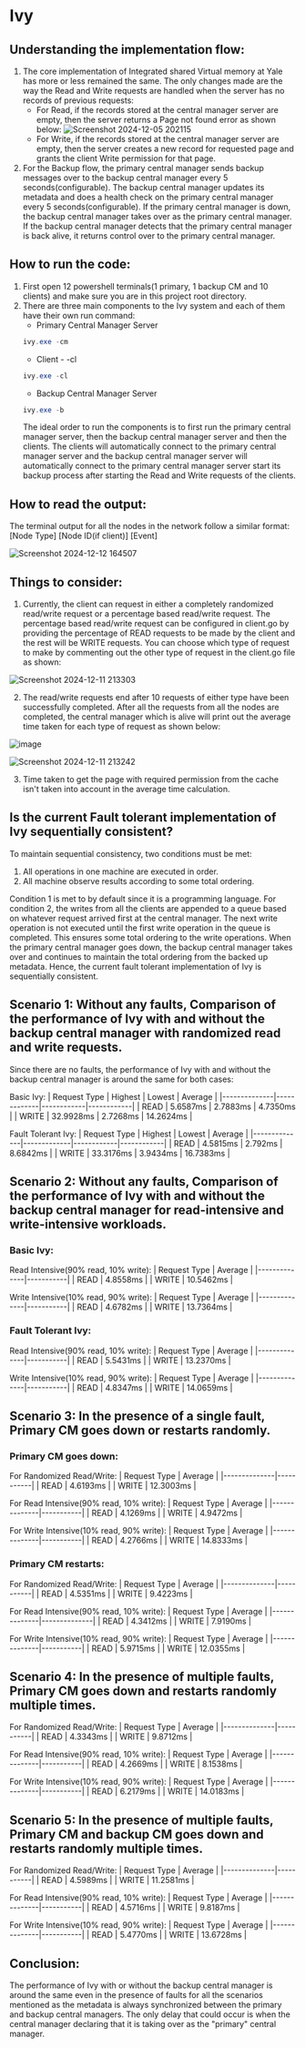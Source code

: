 # Ivy

## Understanding the implementation flow:
1. The core implementation of Integrated shared Virtual memory at Yale has more or less remained the same. The only changes made are the way the Read and Write requests are handled when the server has no records of previous requests:
    - For Read, if the records stored at the central manager server are empty, then the server returns a Page not found error as shown below:
    ![Screenshot 2024-12-05 202115](https://github.com/user-attachments/assets/bfd673eb-852b-491d-a67a-3637d0a5a056)
    - For Write, if the records stored at the central manager server are empty, then the server creates a new record for requested page and grants the client Write permission for that page.
2. For the Backup flow, the primary central manager sends backup messages over to the backup central manager every 5 seconds(configurable). The backup central manager updates its metadata and does a health check on the primary central manager every 5 seconds(configurable). If the primary central manager is down, the backup central manager takes over as the primary central manager. If the backup central manager detects that the primary central manager is back alive, it returns control over to the primary central manager.

## How to run the code:
1. First open 12 powershell terminals(1 primary, 1 backup CM and 10 clients) and make sure you are in this project root directory. 
2. There are three main components to the Ivy system and each of them have their own run command:
    - Primary Central Manager Server
    ```powershell
    ivy.exe -cm
    ```
    - Client - -cl
    ```powershell
    ivy.exe -cl
    ```
    - Backup Central Manager Server
    ```powershell
    ivy.exe -b
    ```
    The ideal order to run the components is to first run the primary central manager server, then the backup central manager server and then the clients. The clients will automatically connect to the primary central manager server and the backup central manager server will automatically connect to the primary central manager server start its backup process after starting the Read and Write requests of the clients.

## How to read the output:
The terminal output for all the nodes in the network follow a similar format:
[Node Type] [Node ID(if client)] [Event]

![Screenshot 2024-12-12 164507](https://github.com/user-attachments/assets/1c2c78f6-67a8-4a10-9cac-7116e5cd07be)

## Things to consider:
1. Currently, the client can request in either a completely randomized read/write request or a percentage based read/write request. The percentage based read/write request can be configured in client.go by providing the percentage of READ requests to be made by the client and the rest will be WRITE requests. You can choose which type of request to make by commenting out the other type of request in the client.go file as shown:

![Screenshot 2024-12-11 213303](https://github.com/user-attachments/assets/6c506e2f-b10b-44f0-aebd-87e7d5e8ab13)

2. The read/write requests end after 10 requests of either type have been successfully completed. After all the requests from all the nodes are completed, the central manager which is alive will print out the average time taken for each type of request as shown below:

![image](https://github.com/user-attachments/assets/4ee7adac-b642-4221-86f1-40c8fa787a2b)

![Screenshot 2024-12-11 213242](https://github.com/user-attachments/assets/ad429482-8184-4e07-aecd-9094d57750bd)

3. Time taken to get the page with required permission from the cache isn't taken into account in the average time calculation.

## Is the current Fault tolerant implementation of Ivy sequentially consistent?
To maintain sequential consistency, two conditions must be met:
1. All operations in one machine are executed in order.
2. All machine observe results according to some total ordering.

Condition 1 is met to by default since it is a programming language. For condition 2, the writes from all the clients are appended to a queue based on whatever request arrived first at the central manager. The next write operation is not executed until the first write operation in the queue is completed. This ensures some total ordering to the write operations. When the primary central manager goes down, the backup central manager takes over and continues to maintain the total ordering from the backed up metadata. Hence, the current fault tolerant implementation of Ivy is sequentially consistent.

## Scenario 1: Without any faults, Comparison of the performance of Ivy with and without the backup central manager with randomized read and write requests.

Since there are no faults, the performance of Ivy with and without the backup central manager is around the same for both cases:

Basic Ivy:
| Request Type | Highest     | Lowest     | Average    |
|--------------|-------------|------------|------------|
| READ         | 5.6587ms    | 2.7883ms   | 4.7350ms   |
| WRITE        | 32.9928ms   | 2.7268ms   | 14.2624ms  |

Fault Tolerant Ivy:
| Request Type | Highest     | Lowest     | Average    |
|--------------|-------------|------------|------------|
| READ         | 4.5815ms    | 2.792ms    | 8.6842ms   |
| WRITE        | 33.3176ms   | 3.9434ms   | 16.7383ms  |

## Scenario 2: Without any faults, Comparison of the performance of Ivy with and without the backup central manager for read-intensive and write-intensive workloads.

### Basic Ivy:

Read Intensive(90% read, 10% write):
| Request Type | Average   |
|--------------|-----------|
| READ         | 4.8558ms  |
| WRITE        | 10.5462ms |

Write Intensive(10% read, 90% write):
| Request Type | Average   |
|--------------|-----------|
| READ         | 4.6782ms  |
| WRITE        | 13.7364ms |

### Fault Tolerant Ivy:

Read Intensive(90% read, 10% write):
| Request Type | Average   |
|--------------|-----------|
| READ         | 5.5431ms  |
| WRITE        | 13.2370ms |

Write Intensive(10% read, 90% write):
| Request Type | Average   |
|--------------|-----------|
| READ         | 4.8347ms  |
| WRITE        | 14.0659ms |

## Scenario 3: In the presence of a single fault, Primary CM goes down or restarts randomly.

### Primary CM goes down:

For Randomized Read/Write:
| Request Type | Average   |
|--------------|-----------|
| READ         | 4.6193ms  |
| WRITE        | 12.3003ms |

For Read Intensive(90% read, 10% write):
| Request Type | Average   |
|--------------|-----------|
| READ         | 4.1269ms  |
| WRITE        | 4.9472ms  |

For Write Intensive(10% read, 90% write):
| Request Type | Average   |
|--------------|-----------|
| READ         | 4.2766ms  |
| WRITE        | 14.8333ms |

### Primary CM restarts:

For Randomized Read/Write:
| Request Type | Average   |
|--------------|-----------|
| READ         | 4.5351ms  |
| WRITE        | 9.4223ms  |

For Read Intensive(90% read, 10% write):
| Request Type | Average      |
|--------------|--------------|
| READ         | 4.3412ms  |
| WRITE        | 7.9190ms  |

For Write Intensive(10% read, 90% write):
| Request Type | Average   |
|--------------|-----------|
| READ         | 5.9715ms  |
| WRITE        | 12.0355ms |

## Scenario 4: In the presence of multiple faults, Primary CM goes down and restarts randomly multiple times.

For Randomized Read/Write:
| Request Type | Average   |
|--------------|-----------|
| READ         | 4.3343ms  |
| WRITE        | 9.8712ms  |

For Read Intensive(90% read, 10% write):
| Request Type | Average   |
|--------------|-----------|
| READ         | 4.2669ms  |
| WRITE        | 8.1538ms  |

For Write Intensive(10% read, 90% write):
| Request Type | Average   |
|--------------|-----------|
| READ         | 6.2179ms  |
| WRITE        | 14.0183ms |

## Scenario 5: In the presence of multiple faults, Primary CM and backup CM goes down and restarts randomly multiple times.

For Randomized Read/Write:
| Request Type | Average   |
|--------------|-----------|
| READ         | 4.5989ms  |
| WRITE        | 11.2581ms |

For Read Intensive(90% read, 10% write):
| Request Type | Average   |
|--------------|-----------|
| READ         | 4.5716ms  |
| WRITE        | 9.8187ms  |

For Write Intensive(10% read, 90% write):
| Request Type | Average   |
|--------------|-----------|
| READ         | 5.4770ms  |
| WRITE        | 13.6728ms |

## Conclusion:
The performance of Ivy with or without the backup central manager is around the same even in the presence of faults for all the scenarios mentioned as the metadata is always synchronized between the primary and backup central managers. The only delay that could occur is when the central manager declaring that it is taking over as the "primary" central manager.
